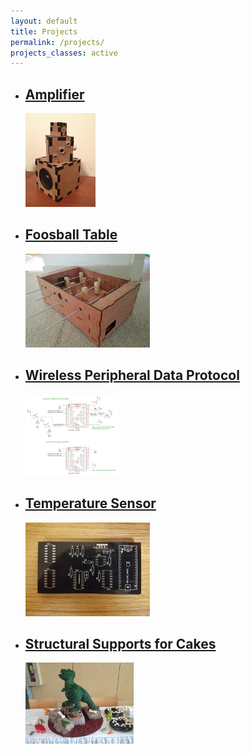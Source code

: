 ```yaml
---
layout: default
title: Projects
permalink: /projects/
projects_classes: active
---
```


<!--This is information about projects.-->

<ul class="project-list">
    <li>
        <a href="/projects/amplifier/">
            <h2>Amplifier</h2>
            <img src="/assets/images/projects/amplifier/amplifier_picture_height200px.jpg" height="150" alt="final amplifier">
            <p>
                <!--The description of the project goes here.-->
            </p>
        </a>
    </li>
	<li>
        <a href="/projects/foosball/">
            <h2>Foosball Table</h2>
			<img src="/assets/images/projects/foosball/foosball_isometric_height200px.jpg" height="150" alt="alt text">
            <p>
                <!--The description of the project goes here.-->
            </p>
        </a>
    </li>
	<li>
        <a href="/projects/wireless_peripherals/">
            <h2>Wireless Peripheral Data Protocol</h2>
            <img src="/assets/images/projects/wireless_peripherals/wireless-peripherals_schematic_height200px.png" height="130" alt="alt text">
            <p>
                <!--The description of the project goes here.-->
            </p>
        </a>
    </li>
	<li>
        <a href="/projects/temp_sensor/">
            <h2>Temperature Sensor</h2>
			<img src="/assets/images/projects/temp_sensor/temp-sensor_board_height200px.jpg" height="150" alt="alt text">
            <p>
                <!--The description of the project goes here.-->
            </p>
        </a>
    </li>
	<li>
        <a href="/projects/cakes/">
            <h2>Structural Supports for Cakes</h2>
			<img src="/assets/images/projects/cakes/dinosaur_cake_height200px.jpg" height="130" alt="alt text">
            <p>
                <!--The description of the project goes here.-->
            </p>
        </a>
    </li>
</ul>